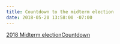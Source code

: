 ```yaml
---
title: Countdown to the midterm election
date: 2018-05-20 13:58:00 -07:00
---
```


<div data-type="countdown" data-id="282705" class="tickcounter" style="width: 100%; position: relative; padding-bottom: 25%"><a href="//www.tickcounter.com/countdown/282705/2018-midterm-election" title="2018 Midterm election">2018 Midterm election</a><a href="//www.tickcounter.com/" title="Countdown">Countdown</a></div><script>(function(d, s, id) { var js, pjs = d.getElementsByTagName(s)[0]; if (d.getElementById(id)) return; js = d.createElement(s); js.id = id; js.src = "//www.tickcounter.com/static/js/loader.js"; pjs.parentNode.insertBefore(js, pjs); }(document, "script", "tickcounter-sdk"));</script>